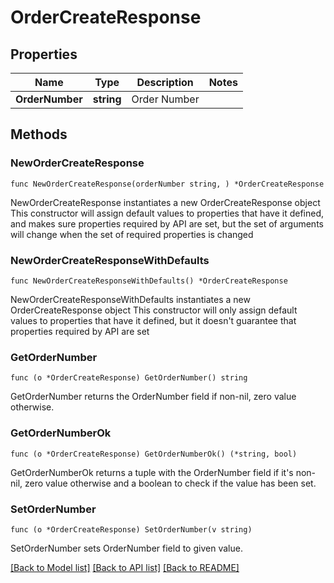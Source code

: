 # OrderCreateResponse

## Properties

Name | Type | Description | Notes
------------ | ------------- | ------------- | -------------
**OrderNumber** | **string** | Order Number | 

## Methods

### NewOrderCreateResponse

`func NewOrderCreateResponse(orderNumber string, ) *OrderCreateResponse`

NewOrderCreateResponse instantiates a new OrderCreateResponse object
This constructor will assign default values to properties that have it defined,
and makes sure properties required by API are set, but the set of arguments
will change when the set of required properties is changed

### NewOrderCreateResponseWithDefaults

`func NewOrderCreateResponseWithDefaults() *OrderCreateResponse`

NewOrderCreateResponseWithDefaults instantiates a new OrderCreateResponse object
This constructor will only assign default values to properties that have it defined,
but it doesn't guarantee that properties required by API are set

### GetOrderNumber

`func (o *OrderCreateResponse) GetOrderNumber() string`

GetOrderNumber returns the OrderNumber field if non-nil, zero value otherwise.

### GetOrderNumberOk

`func (o *OrderCreateResponse) GetOrderNumberOk() (*string, bool)`

GetOrderNumberOk returns a tuple with the OrderNumber field if it's non-nil, zero value otherwise
and a boolean to check if the value has been set.

### SetOrderNumber

`func (o *OrderCreateResponse) SetOrderNumber(v string)`

SetOrderNumber sets OrderNumber field to given value.



[[Back to Model list]](../README.md#documentation-for-models) [[Back to API list]](../README.md#documentation-for-api-endpoints) [[Back to README]](../README.md)


